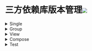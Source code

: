 # 三方依赖库版本管理[![](https://jitpack.io/v/qiushui95/AndroidDependencies.svg)](https://jitpack.io/#qiushui95/AndroidDependencies)  
<details>  

<summary>Single</summary>  

  

>[Activity](https://developer.android.com/jetpack/androidx/releases/activity)  

>>implementation(androidx.activity:activity-ktx:1.3.0-beta01)  

>[AliPush](https://help.aliyun.com/document_detail/190009.html?spm=a2c4g.11174283.3.2.52eb6d163QVxjG)(阿里推送)  

>>implementation(com.aliyun.ams:alicloud-android-push:3.3.0)  

>[AndroidUtil](https://github.com/Blankj/AndroidUtilCode)(多功能工具包)  

>>implementation(com.blankj:utilcodex:1.30.6)  

>[Appcompat](https://developer.android.com/jetpack/androidx/releases/appcompat)  

>>implementation(androidx.appcompat:appcompat:1.3.0)  

>[Background](https://github.com/JavaNoober/BackgroundLibrary)(背景生成工具库)  

>>implementation(com.github.JavaNoober.BackgroundLibrary:libraryx:1.7.1)  

>[Coil](https://github.com/coil-kt/coil)(图片加载)  

>>implementation(io.coil-kt:coil:1.2.1)  

>[ColorKtx](https://github.com/JorgeCastilloPrz/AndroidColorX)(颜色帮助库)  

>>implementation(me.jorgecastillo:androidcolorx:0.2.0)  

>[DateTimePicker](https://github.com/loperSeven/DateTimePicker)(时间选择器)  

>>implementation(com.github.loperSeven:DateTimePicker:0.3.1)  

>[ImagePicker](https://github.com/yangpeixing/YImagePicker)(多媒体选择库)  

>>implementation(com.ypx.yimagepicker:androidx:3.1.4)  

>[JodaTime](https://github.com/JodaOrg/joda-time)(时间处理库)  

>>implementation(joda-time:joda-time:2.10.10)  

>[LeakCanary](https://square.github.io/leakcanary/getting_started/)(内存泄露监控)  

>>implementation(com.squareup.leakcanary:leakcanary-android:2.7)  

>[Mmkv](https://github.com/Tencent/MMKV/blob/master/README_CN.md)(持久KV数据存储)  

>>implementation(com.tencent:mmkv-static:1.2.9)  

>[PermissionX](https://github.com/guolindev/PermissionX)(权限请求)  

>>implementation(com.permissionx.guolindev:permissionx:1.4.0)  

>[QrScanner](https://github.com/jenly1314/ZXingLite)(二维码扫描)  

>>implementation(com.king.zxing:zxing-lite:2.0.3)  

>[SoLoader](https://github.com/facebook/soloader)(so加载库)  

>>implementation(com.facebook.soloader:soloader:0.10.1)  

>[Store](https://github.com/dropbox/Store)(多数据源)  

>>implementation(com.dropbox.mobile.store:store4:4.0.1)  

>[WeChat](https://developers.weixin.qq.com/doc/oplatform/Mobile_App/Resource_Center_Homepage.html)(微信开发Sdk)  

>>implementation(com.tencent.mm.opensdk:wechat-sdk-android-without-mta:6.7.0)  

>[XCrash](https://github.com/iqiyi/xCrash/blob/master/README.zh-CN.md)(奔溃日志收集)  

>>implementation(com.iqiyi.xcrash:xcrash-android-lib:3.0.0)  

</details>  

<details>  

<summary>Group</summary>  

  

>[Architecture](https://github.com/qiushui95/MyArchitecture)(我的架构组件)  

>>Constant  

>>>implementation(com.github.qiushui95.MyArchitecture:architecture-constant:1.0.15)  

>>Domain  

>>>implementation(com.github.qiushui95.MyArchitecture:architecture-domain:1.0.15)  

>>DomainImpl  

>>>implementation(com.github.qiushui95.MyArchitecture:architecture-domain-impl:1.0.15)  

>>Entity  

>>>implementation(com.github.qiushui95.MyArchitecture:architecture-entity:1.0.15)  

>>Error  

>>>implementation(com.github.qiushui95.MyArchitecture:architecture-error:1.0.15)  

>>Ext  

>>>implementation(com.github.qiushui95.MyArchitecture:architecture-ext:1.0.15)  

>>FlowWork  

>>>implementation(com.github.qiushui95.MyArchitecture:architecture-flow-work:1.0.15)  

>>Getter  

>>>implementation(com.github.qiushui95.MyArchitecture:architecture-getter:1.0.15)  

>>Http  

>>>implementation(com.github.qiushui95.MyArchitecture:architecture-http:1.0.15)  

>>Initializer  

>>>implementation(com.github.qiushui95.MyArchitecture:architecture-initializer:1.0.15)  

>>Model  

>>>implementation(com.github.qiushui95.MyArchitecture:architecture-model:1.0.15)  

>>Starter  

>>>implementation(com.github.qiushui95.MyArchitecture:architecture-starter:1.0.15)  

>[BasePopup](https://github.com/razerdp/BasePopup)(弹窗)  

>>Candy  

>>>implementation(io.github.razerdp:BasePopup:3.1.0-SNAPSHOT)  

>>Stable  

>>>implementation(io.github.razerdp:BasePopup:3.1.0)  

>[Chucker](https://github.com/ChuckerTeam/chucker)(网络请求监控)  

>>Debug  

>>>debugImplementation(com.github.chuckerteam.chucker:library:3.4.0)  

>>Release  

>>>releaseImplementation(com.github.chuckerteam.chucker:library-no-op:3.4.0)  

>[Core](https://developer.android.com/jetpack/androidx/releases/core)(core)  

>>Animation  

>>>implementation(androidx.core:core-animation:1.0.0-alpha02)  

>>AnimationTest  

>>>implementation(androidx.core:core-animation-testing:1.0.0-alpha02)  

>>Ktx  

>>>implementation(androidx.core:core-ktx:1.6.0-beta02)  

>>Role  

>>>implementation(androidx.core:core-role:1.0.0)  

>[Coroutines](https://github.com/Kotlin/kotlinx.coroutines)(协程)  

>>Core  

>>>implementation(org.jetbrains.kotlinx:kotlinx-coroutines-android:1.5.0)  

>>Test  

>>>testImplementation(org.jetbrains.kotlinx:kotlinx-coroutines-test:1.5.0)  

>[DialogX](https://github.com/kongzue/DialogX)(常用弹窗)  

>>Core  

>>>implementation(com.github.kongzue.DialogX:DialogX:0.0.37)  

>[DownloadAndUpload](https://github.com/AriaLyy/Aria)(文件下载与上传)  

>>Compiler  

>>>kapt(com.arialyy.aria:compiler:3.8.15)  

>>Core  

>>>implementation(com.arialyy.aria:core:3.8.15)  

>>Ftp  

>>>implementation(com.arialyy.aria:ftpComponent:3.8.15)  

>>M3u8  

>>>implementation(com.arialyy.aria:m3u8Component:3.8.15)  

>>Sftp  

>>>implementation(com.arialyy.aria:sftpComponent:3.8.15)  

>[Epoxy](https://github.com/airbnb/epoxy)(RecyclerView适配库)  

>>Compiler  

>>>kapt(com.airbnb.android:epoxy-processor:4.6.1)  

>>Core  

>>>implementation(com.airbnb.android:epoxy:4.6.1)  

>>Glide  

>>>implementation(com.airbnb.android:epoxy-glide-preloading:4.6.1)  

>[FlowBinding](https://github.com/ReactiveCircus/FlowBinding)  

>>Activity  

>>>implementation(io.github.reactivecircus.flowbinding:flowbinding-activity:1.0.0)  

>>Appcompat  

>>>implementation(io.github.reactivecircus.flowbinding:flowbinding-appcompat:1.0.0)  

>>Basic  

>>>implementation(io.github.reactivecircus.flowbinding:flowbinding-android:1.0.0)  

>>Core  

>>>implementation(io.github.reactivecircus.flowbinding:flowbinding-core:1.0.0)  

>>DrawerLayout  

>>>implementation(io.github.reactivecircus.flowbinding:flowbinding-drawerlayout:1.0.0)  

>>Lifecycle  

>>>implementation(io.github.reactivecircus.flowbinding:flowbinding-lifecycle:1.0.0)  

>>Material  

>>>implementation(io.github.reactivecircus.flowbinding:flowbinding-material:1.0.0)  

>>Navigation  

>>>implementation(io.github.reactivecircus.flowbinding:flowbinding-navigation:1.0.0)  

>>Preference  

>>>implementation(io.github.reactivecircus.flowbinding:flowbinding-preference:1.0.0)  

>>RecyclerView  

>>>implementation(io.github.reactivecircus.flowbinding:flowbinding-recyclerview:1.0.0)  

>>SwipeRefreshLayout  

>>>implementation(io.github.reactivecircus.flowbinding:flowbinding-swiperefreshlayout:1.0.0)  

>>ViewPager2  

>>>implementation(io.github.reactivecircus.flowbinding:flowbinding-viewpager2:1.0.0)  

>[Fragment](https://developer.android.com/jetpack/androidx/releases/fragment)  

>>Core  

>>>implementation(androidx.fragment:fragment-ktx:1.3.4)  

>>Test  

>>>testImplementation(androidx.fragment:fragment-testing:1.3.4)  

>[FragmentManager](https://developer.android.com/jetpack/androidx/releases/fragment)(Fragment管理)  

>>Core  

>>>implementation(com.github.weikaiyun.SFragmentation:fragmentation:1.8.2)  

>>SwipeBack  

>>>implementation(com.github.weikaiyun.SFragmentation:fragmentation_swipeback:1.8.2)  

>[Glide](https://github.com/bumptech/glide)(图片加载)  

>>Annotation  

>>>implementation(com.github.bumptech.glide:annotations:4.12.0)  

>>Compiler  

>>>kapt(com.github.bumptech.glide:compiler:4.12.0)  

>>Core  

>>>implementation(com.github.bumptech.glide:glide:4.12.0)  

>>[GpuImage](https://github.com/cats-oss/android-gpuimage)(Gpu处理图片效果)  

>>>implementation(jp.co.cyberagent.android:gpuimage:2.1.0)  

>>OkHttp  

>>>implementation(com.github.bumptech.glide:okhttp3-integration:4.12.0)  

>>[Transformations](https://github.com/wasabeef/glide-transformations)(图片变换库)  

>>>implementation(jp.wasabeef:glide-transformations:4.3.0)  

>[KeyCreator](https://github.com/qiushui95/KeysCreator)(key生成器)  

>>Compiler  

>>>kapt(com.github.qiushui95.KeysCreator:compiler:1.1.0)  

>>Core  

>>>implementation(com.github.qiushui95.KeysCreator:annotations:1.1.0)  

>[Koin](https://github.com/InsertKoinIO/koin)(依赖注入库)  

>>Android  

>>>implementation(io.insert-koin:koin-android:3.0.2)  

>>AndroidExt  

>>>implementation(io.insert-koin:koin-android-ext:3.0.2)  

>>Core  

>>>implementation(io.insert-koin:koin-core:3.0.2)  

>>CoreExt  

>>>implementation(io.insert-koin:koin-core-ext:3.0.2)  

>>Test  

>>>testImplementation(io.insert-koin:koin-test:3.0.2)  

>>WorkManager  

>>>implementation(io.insert-koin:koin-androidx-workmanager:3.0.2)  

>[KoinOld](https://github.com/InsertKoinIO/koin)(依赖注入库)  

>>Core  

>>>implementation(org.koin:koin-core:2.2.2)  

>>Ext  

>>>implementation(org.koin:koin-androidx-ext:2.2.2)  

>>Scope  

>>>implementation(org.koin:koin-androidx-scope:2.2.2)  

>>Test  

>>>testImplementation(org.koin:koin-test:2.2.2)  

>>ViewModel  

>>>implementation(org.koin:koin-androidx-viewmodel:2.2.2)  

>[Kotlin](https://github.com/JetBrains/kotlin)  

>>Reflect  

>>>implementation(org.jetbrains.kotlin:kotlin-reflect:1.5.10)  

>>Stdlib  

>>>implementation(org.jetbrains.kotlin:kotlin-stdlib:1.5.10)  

>[Lifecycle](https://developer.android.com/jetpack/androidx/releases/lifecycle)  

>>Common  

>>>implementation(androidx.lifecycle:lifecycle-common:2.3.1)  

>>LiveData  

>>>implementation(androidx.lifecycle:lifecycle-livedata-ktx:2.3.1)  

>>Process  

>>>implementation(androidx.lifecycle:lifecycle-process:2.3.1)  

>>Runtime  

>>>implementation(androidx.lifecycle:lifecycle-runtime-ktx:2.3.1)  

>>SavedState  

>>>implementation(androidx.lifecycle:lifecycle-viewmodel-savedstate:2.3.1)  

>>Service  

>>>implementation(androidx.lifecycle:lifecycle-service:2.3.1)  

>>ViewModel  

>>>implementation(androidx.lifecycle:lifecycle-viewmodel-ktx:2.3.1)  

>[MoShi](https://github.com/square/moshi)(json解析库)  

>>Compiler  

>>>kapt(com.squareup.moshi:moshi-kotlin-codegen:1.12.0)  

>>Core  

>>>implementation(com.squareup.moshi:moshi:1.12.0)  

>[Navigation](https://developer.android.com/jetpack/androidx/releases/navigation)(Fragment导航库)  

>>Core  

>>>implementation(androidx.navigation:navigation-fragment-ktx:2.3.5)  

>>Features  

>>>implementation(androidx.navigation:navigation-dynamic-features-fragment:2.3.5)  

>>Test  

>>>testImplementation(androidx.navigation:navigation-testing:2.3.5)  

>>Ui  

>>>implementation(androidx.navigation:navigation-ui-ktx:2.3.5)  

>[OkHttp](https://github.com/square/okhttp)  

>>Core  

>>>implementation(com.squareup.okhttp3:okhttp:4.9.1)  

>>Interceptor  

>>>implementation(com.localebro:okhttpprofiler:1.0.8)  

>>Mock  

>>>androidTestImplementation(com.squareup.okhttp3:mockwebserver:4.9.1)  

>[Paris](https://github.com/airbnb/paris)  

>>Compiler  

>>>kapt(com.airbnb.android:paris-processor:1.7.3)  

>>Core  

>>>implementation(com.airbnb.android:paris:1.7.3)  

>[Retrofit](https://github.com/square/retrofit)(网络请求)  

>>Core  

>>>implementation(com.squareup.retrofit2:retrofit:2.9.0)  

>>MoShi  

>>>implementation(com.squareup.retrofit2:converter-moshi:2.9.0)  

>[Room](https://developer.android.com/jetpack/androidx/releases/room)(Sqlite数据库)  

>>Compiler  

>>>kapt(androidx.room:room-compiler:2.3.0)  

>>Core  

>>>implementation(androidx.room:room-runtime:2.3.0)  

>>Ktx  

>>>implementation(androidx.room:room-ktx:2.3.0)  

>>Test  

>>>testImplementation(androidx.room:room-testing:2.3.0)  

>[WorkManager](https://developer.android.com/jetpack/androidx/releases/work)(任务管理器)  

>>Core  

>>>implementation(androidx.work:work-runtime-ktx:2.5.0)  

>>Test  

>>>testImplementation(androidx.work:work-testing:2.5.0)  

</details>  

<details>  

<summary>View</summary>  

  

>[AgentWeb](https://github.com/Justson/AgentWeb)(浏览器)  

>>implementation(com.github.Justson.AgentWeb:agentweb-core:v4.1.9-androidx)  

>[BannerView](https://github.com/xiaohaibin/XBanner/tree/androidX)(轮播控件)  

>>implementation(com.github.xiaohaibin:XBanner:androidx_v1.1.3)  

>[BlurView](https://github.com/Dimezis/BlurView)(高斯模糊)  

>>implementation(com.eightbitlab:blurview:1.6.6)  

>[BottomNavigation](https://github.com/Ashok-Varma/BottomNavigation)(底部导航)  

>>implementation(com.ashokvarma.android:bottom-navigation-bar:2.2.0)  

>[ConstraintLayout](https://developer.android.com/jetpack/androidx/releases/constraintlayout)(约束布局)  

>>implementation(androidx.constraintlayout:constraintlayout:2.0.4)  

>[CornerView](https://github.com/KuangGang/RoundCorners)(圆角控件)  

>>implementation(com.github.KuangGang:RoundCorners:1.1.0)  

>[FlexBox](https://github.com/google/flexbox-layout)(流式布局)  

>>implementation(com.google.android:flexbox:2.0.1)  

>[FormatterEdit](https://github.com/dkzwm/FormatEditText)(输入格式化控件)  

>>implementation(me.dkzwm.widget.fet:core:0.2.0)  

>[LottieView](https://github.com/airbnb/lottie-android)(动画框架)  

>>implementation(com.airbnb.android:lottie:3.7.0)  

>[MarqueeView](https://github.com/sunfusheng/MarqueeView)(跑马灯控件)  

>>implementation(com.sunfusheng:MarqueeView:1.4.1)  

>[Material](https://github.com/material-components/material-components-android)  

>>implementation(com.google.android.material:material:1.4.0-beta01)  

>[PinView](https://github.com/ChaosLeung/PinView)(密码输入框)  

>>implementation(io.github.chaosleung:pinview:1.4.4)  

>[RecyclerView](https://developer.android.com/jetpack/androidx/releases/recyclerview)  

>>implementation(androidx.recyclerview:recyclerview:1.2.1)  

>[ShadowLayout](https://github.com/lihangleo2/ShadowLayout)(阴影控件)  

>>implementation(com.github.lihangleo2:ShadowLayout:3.2.0)  

>[SwipeRefreshLayout](https://developer.android.com/jetpack/androidx/releases/swiperefreshlayout)(下拉刷新控件)  

>>implementation(androidx.swiperefreshlayout:swiperefreshlayout:1.2.0-alpha01)  

>[SwitchButton](https://github.com/kyleduo/SwitchButton)(开关按钮)  

>>implementation(com.kyleduo.switchbutton:library:2.0.3)  

>[ViewPager2](https://developer.android.com/jetpack/androidx/releases/viewpager2)  

>>implementation(androidx.viewpager2:viewpager2:1.1.0-alpha01)  

</details>  

<details>  

<summary>Compose</summary>  

  

>[Accompanist](https://github.com/google/accompanist)  

>>AppcompatTheme  

>>>implementation(com.google.accompanist:accompanist-appcompat-theme:0.11.1)  

>>Coil  

>>>implementation(com.google.accompanist:accompanist-coil:0.11.1)  

>>FlowLayout  

>>>implementation(com.google.accompanist:accompanist-flowlayout:0.11.1)  

>>Insets  

>>>implementation(com.google.accompanist:accompanist-insets:0.11.1)  

>>Pager  

>>>implementation(com.google.accompanist:accompanist-pager:0.11.1)  

>>SwipeRefresh  

>>>implementation(com.google.accompanist:accompanist-swiperefresh:0.11.1)  

>>SystemUiController  

>>>implementation(com.google.accompanist:accompanist-systemuicontroller:0.11.1)  

>[Activity](https://developer.android.com/jetpack/androidx/releases/activity)  

>>implementation(androidx.activity:activity-compose:1.3.0-beta01)  

>[ConstraintLayout](https://developer.android.com/jetpack/androidx/releases/constraintlayout)  

>>implementation(androidx.constraintlayout:constraintlayout-compose:1.0.0-alpha07)  

>[Official](https://developer.android.com/jetpack/androidx/releases/compose)  

>>Animation  

>>>implementation(androidx.compose.animation:animation:1.0.0-beta08)  

>>Compiler  

>>>implementation(androidx.compose.compiler:compiler:1.0.0-beta08)  

>>Foundation  

>>>implementation(androidx.compose.foundation:foundation:1.0.0-beta08)  

>>LiveData  

>>>implementation(androidx.compose.runtime:runtime-livedata:1.0.0-beta08)  

>>Material  

>>>implementation(androidx.compose.material:material:1.0.0-beta08)  

>>MaterialIcon  

>>>implementation(androidx.compose.material:material-icons-core:1.0.0-beta08)  

>>MaterialIconExtended  

>>>implementation(androidx.compose.material:material-icons-extended:1.0.0-beta08)  

>>Test  

>>>androidTestImplementation(androidx.compose.ui:ui-test-junit4:1.0.0-beta08)  

>>Ui  

>>>implementation(androidx.compose.ui:ui:1.0.0-beta08)  

>>UiTooling  

>>>implementation(androidx.compose.ui:ui-tooling:1.0.0-beta08)  

>[ViewModel](https://developer.android.com/jetpack/androidx/releases/lifecycle#lifecycle_viewmodel_compose_2)  

>>implementation(androidx.lifecycle:lifecycle-viewmodel-compose:1.0.0-alpha06)  

</details>  

<details>  

<summary>Test</summary>  

  

>[Espresso](https://mvnrepository.com/artifact/androidx.test.espresso/espresso-core)(UI自动化测试)  

>>androidTestImplementation(androidx.test.espresso:espresso-core:3.3.0)  

>[Junit](https://mvnrepository.com/artifact/junit/junit)(单元测试)  

>>testImplementation(junit:junit:4.13.2)  

>[JunitExt](https://mvnrepository.com/artifact/androidx.test.ext/junit-ktx)(单元测试扩展)  

>>testImplementation(androidx.test.ext:junit-ktx:1.1.2)  

</details>  
